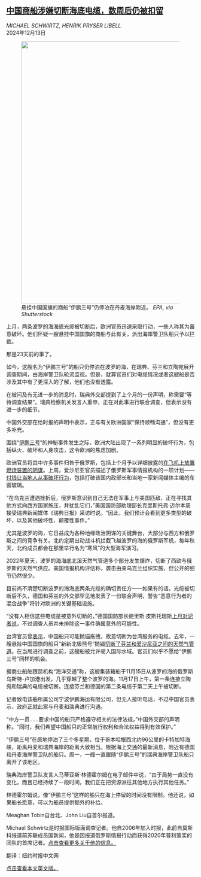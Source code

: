 <!--1734061022000-->
[中国商船涉嫌切断海底电缆，数周后仍被扣留](https://cn.nytimes.com/world/20241213/baltic-fiber-optic-cables-ship/)
------

<address>MICHAEL SCHWIRTZ, HENRIK PRYSER LIBELL</address><time pudate="2024-12-13 11:10:41" datetime="2024-12-13 11:10:41">2024年12月13日</time><figure><img src="https://images.weserv.nl/?url=static01.nyt.com/images/2024/12/12/multimedia/12china-cables-wltb/12china-cables-wltb-master1050.jpg" width="1050" height="700"><figcaption>悬挂中国国旗的商船“伊鹏三号”仍停泊在丹麦海岸附近。 <cite>EPA, via Shutterstock</cite></figcaption></figure><section><p>上月，两条波罗的海海底光缆被切断后，欧洲官员迅速采取行动，一些人称其为蓄意破坏。他们怀疑一艘悬挂中国国旗的商船与此有关，派出海岸警卫队船只予以拦截。</p><p>那是23天前的事了。</p><p>如今，这艘名为“伊鹏三号”的船只仍停泊在波罗的海，在瑞典、芬兰和立陶宛展开调查期间，由海岸警卫队轮流监视。但是，就算官员们对电缆情况或者这艘船是否涉及其中有了更深入的了解，他们也没有透露。</p><p>在被问及有无进一步的消息时，瑞典外交部提到了上个月的一份声明，称需要“等待调查结果”。瑞典检察机关发言人重申，正在对此事进行联合调查，但表示没有进一步的细节。</p><p>中国外交部在给时报的声明中表示，正与有关欧洲国家“保持顺畅沟通”，但没有更多补充。</p><p>围绕“<a href="https://cn.nytimes.com/world/20241129/baltic-sea-cables-chinese-ship/">伊鹏三号</a>”的神秘事件发生之际，欧洲大陆出现了一系列明显的破坏行为，包括纵火、破坏和人身攻击，这令欧洲的焦虑加剧。</p><p>欧洲官员将其中许多事件归咎于俄罗斯，包括上个月予以详细披露的<a href="https://www.nytimes.com/2024/11/05/world/europe/russia-plot-dhl-planes.html">在飞机上放置燃烧装置的阴谋</a>。上周，爱沙尼亚官员描述了俄罗斯军事情报机构的一项计划——<a href="https://www.nytimes.com/2024/12/05/world/europe/estonia-vandalism-russia-sabotage.html">付钱让当地人从事破坏行为</a>，包括打破该国内政部长和当地一家新闻媒体主编的车窗玻璃。</p><p>“在乌克兰遭遇挫折后，俄罗斯意识到自己无法在军事上与美国匹敌，正在寻找其他方式向西方国家施压，并扰乱它们，”美国国防部助理部长克里斯托弗·迈尔本周接受瑞典新闻媒体《瑞典日报》采访时说。“因此，我们预计会看到更多类型的破坏，以及其他破坏性、颠覆性事件。”</p><p>尤其是波罗的海，它日益成为各种地缘政治阴谋的关键舞台，大部分与西方和俄罗斯之间的竞争有关。北约定期出动战斗机拦截飞越波罗的海的俄罗斯军机，每年秋天，北约成员都会在那里举行名为“寒风”的大型海军演习。</p><p>2022年夏天，波罗的海海底北溪天然气管道多个部分发生爆炸，切断了西欧与俄罗斯的天然气供应。美国情报机构评估称，袭击由亲乌克兰组织实施，但公开的细节仍然很少。</p><p>目前尚不清楚切断波罗的海海底两条光缆的确切责任方——如果有的话。光缆被切断后不久，德国和芬兰的外交部罕见地发表了一份联合声明，警告“恶意行为者的混合战争”将针对欧洲的关键基础设施。</p><p>“没有人相信这些电缆是被意外切断的，”德国国防部长鲍里斯·皮斯托瑞斯<a href="https://www.nytimes.com/2024/11/19/business/finland-germany-cable-baltic-sea.html">上月对记者说</a>，不过调查人员并未排除这一事件确属意外的可能性。</p><p>台湾官员曾<a rel="noopener noreferrer" target="_blank" href="https://apnews.com/article/matsu-taiwan-internet-cables-cut-china-65f10f5f73a346fa788436366d7a7c70" title="Link: https://apnews.com/article/matsu-taiwan-internet-cables-cut-china-65f10f5f73a346fa788436366d7a7c70">表示</a>，中国船只可能抛锚拖拽，故意切断为台湾服务的电缆。去年，一艘悬挂中国国旗的船只“新新北极熊号”抛锚<a rel="noopener noreferrer" target="_blank" href="https://apnews.com/article/finland-estonia-china-vessel-baltic-sea-gas-pipeline-39334c9c565753c7e189c6efc302e43e">切断了芬兰和爱沙尼亚之间的天然气管道</a>。在当局进行调查之前，这艘船被允许驶入国际水域。官员们似乎不愿给“伊鹏三号”同样的机会。</p><p>据商业船舶跟踪机构“海洋交通”称，这艘集装箱船于11月15日从波罗的海的俄罗斯乌斯特-卢加港出发，几乎穿越了整个波罗的海。11月17日上午，第一条连接立陶宛和瑞典的电缆被切断。连接芬兰和德国的第二条电缆于第二天上午被切断。</p><p>记者致电该船所属公司宁波伊鹏海运有限公司，但无人接听电话，不过中国官员表示，政府正就此案与丹麦和瑞典进行沟通。</p><p>“中方一贯……要求中国的船只严格遵守相关的法律法规，”中国外交部的声明称。“同时，我们希望中国船只的正常航行权利和合法权益得到有效保护。”</p><p>“伊鹏三号”在原地停泊了三个多星期，位于哥本哈根西北约96公里的卡特加特海峡，距离丹麦和瑞典海岸的距离大致相当。根据海上交通的最新消息，附近有德国和丹麦海岸警卫队的船只。周一，一艘一直跟随“伊鹏三号”的瑞典海岸警卫队船只离开了该地区。</p><p>瑞典海岸警卫队发言人马蒂亚斯·林德霍尔姆在电子邮件中说，“由于局势一直没有变化，而且已经持续了一段时间，我们正在把资源派往其他地方执行其他任务。”</p><p>林德霍尔姆说，像“伊鹏三号”这样的船只在海上停留的时间没有限制。他还说，如果船长愿意，可以为船员提供额外的补给。</p></section><footer><p>Meaghan Tobin自台北、John Liu自首尔报道。</p><p>Michael Schwirtz是时报国际版面调查记者。他自2006年加入时报，此前自莫斯科报道前苏联成员国新闻，他是因报道俄罗斯情报行动而获得2020年普利策奖的团队的首席记者。<a rel="nofollow" target="_blank" href="https://www.nytimes.com/by/michael-schwirtz">点击查看更多关于他的信息。</a></p><p>翻译：纽约时报中文网</p><a rel="nofollow" target="_blank" href="https://www.nytimes.com/2024/12/12/world/europe/baltic-fiber-optic-cables-ship.html">点击查看本文英文版。</a></footer>
